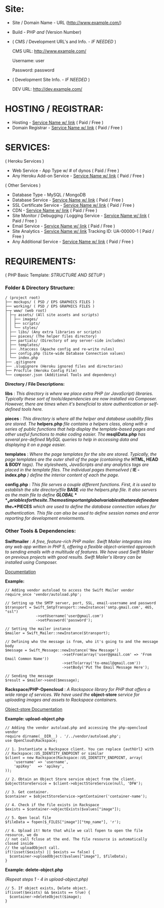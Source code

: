 Site:
=======
 - Site / Domain Name - URL (http://www.example.com/)
 - Build - PHP _and_ (Version Number)
 - ( CMS / Development URL's and Info. -  _IF NEEDED_ )

    CMS URL:  http://www.example.com/

    Username:  user

    Password:  password

 - ( Development Site Info. -  _IF NEEDED_ )

    DEV URL:  http://dev.example.com/

 HOSTING / REGISTRAR:
 ====================
 - Hosting - [Service Name w/ link](link) ( Paid / Free )
 - Domain Registrar - [Service Name w/ link](link) ( Paid / Free )

 SERVICES:
 =========

 ( Heroku Services )

 - Web Service - App Type w/ # of dynos ( Paid / Free )
 - Any Heroku Add-on Service - [Service Name w/ link](link) ( Paid / Free )

 ( Other Services )

 - Database Type - MySQL / MongoDB
 - Database Service - [Service Name w/ link](link) ( Paid / Free )
 - SSL Certificate Service - [Service Name w/ link](link) ( Paid / Free )
 - CDN - [Service Name w/ link](link) ( Paid / Free )
 - Site Monitor / Debugging / Logging Service - [Service Name w/ link](link) ( Paid / Free )
 - Email Service - [Service Name w/ link](link) ( Paid / Free )
 - Site Analytics - [Service Name w/ link](link) Tracking ID: UA-00000-1 ( Paid / Free )
 - Any Additional Service - [Service Name w/ link](link) ( Paid / Free )

 REQUIREMENTS:
 ==============
 ( PHP Basic Template: _STRUCTURE AND SETUP_ )

 ### Folder & Directory Structure:

```
/ (project root)
├── mockups/ ( PSD / EPS GRAPHICS FILES )
├── working/ ( PSD / EPS GRAPHICS FILES )
├─┬ www/ (web root)
│ ├─┬ assets/ (All site assets and scripts)
│ │ ├── images/
│ │ ├── scripts/
│ │ └── styles/
│ ├── libs/ (Any extra libraries or scripts)
│ ├── pieces/ (The helper files directory)
│ ├── partials/ (Directory of any server-side includes)
│ ├── templates/
│ ├── .htaccess (Apache config and re-write rules)
│ ├── config.php (Site-wide Database Connection values)
│ └── index.php
├── .gitignore
├── .slugignore (Heroku ignored files and directories)
├── Procfile (Heroku Config File)
└── composer.json (Additional Tools and dependency)
```

 **Directory / File Descriptions:**

  **libs** : _This directory is where we place extra PHP (or JavaScript) libraries. Typically these sort of tools/dependencies are now installed via Composer.  However, there are times when it's beneficial to store authentication or self-defined tools here._

  **pieces** : _This directory is where all the helper and database usability files are stored.  The_ **helpers.php** _file contains a helpers class, along with a series of public functions that help display the template-based pages and other useful functions to make coding easier.  The_ **msqliData.php** _has several pre-defined MySQL queries to help in accessing data and displaying it on a page easier._

  **templates** : _Where the page templates for the site are stored. Typically, the page templates are the outer shell of the page (containing the_ **HTML, HEAD & BODY** _tags). The stylesheets, JavaScripts and any analytics tags are placed in the template files. The individual pages themselved (_ **IE - index.php** _) define the interior content of each the page._

  **config.php** : _This file serves a couple different functions.  First, it is used to establish the site directory/file_ **BASE** _via the helpers.php file. It also servers as the main file to define_ **$GLOBAL** _variables for the site. The most important global variables that are defined are the_ **$PIECES** _which are used to define the database connection values for authentication.  This file can also be used to define session names and error reporting for development enviorments._



### Other Tools & Dependencies:

  **Swiftmailer** : _A free, feature-rich PHP mailer. Swift Mailer integrates into any web app written in PHP 5, offering a flexible object-oriented approach to sending emails with a multitude of features. We have used Swift Mailer on previous projects with good results.  Swift Mailer's library can be installed using Composer._

  [Documentation](http://swiftmailer.org/docs/introduction.html)

  **Example:**

```
// Adding vendor autoload to access the Swift Mailer vendor
require_once 'vendor/autoload.php';

// Setting up the SMTP server, port, SSL, email-username and password
$transport = Swift_SmtpTransport::newInstance('smtp.gmail.com', 465, "ssl")
              ->setUsername('user@gmail.com')
              ->setPassword('password');

// Setting the mailer instance
$mailer = Swift_Mailer::newInstance($transport);

// Defining who the message is from, who it's going to and the message body
$message = Swift_Message::newInstance('New Message')
						  ->setFrom(array('user@gmail.com' => 'From Email Common Name'))
						  ->setTo(array('to-email@gmail.com'))
						  ->setBody('Put The Email Message Here');

// Sending the message
$result = $mailer->send($message);
```

 **Rackspace/PHP-Opencloud** : _A Rackspace library for PHP that offers a wide range of services.  We have used the_ **object-store** _service for uploading images and assets to Rackspace containers._

 [Object-store Documentation](http://docs.php-opencloud.com/en/latest/services/object-store/index.html)

 **Example: upload-object.php**

 ```
 // Adding the vendor autoload.php and accessing the php-opencloud vendor
 require dirname(__DIR__) . '/../vendor/autoload.php';
 use OpenCloud\Rackspace;

 // 1. Instantiate a Rackspace client. You can replace {authUrl} with
 // Rackspace::US_IDENTITY_ENDPOINT or similar
 $client = new Rackspace(Rackspace::US_IDENTITY_ENDPOINT, array(
     'username' => 'username',
     'apiKey'   => 'apikey',
 ));

 // 2. Obtain an Object Store service object from the client.
 $objectStoreService = $client->objectStoreService(null, 'DFW');

 // 3. Get container.
 $container = $objectStoreService->getContainer('container-name');

 // 4. Check if the file exists in Rackspace
 $exists = $container->objectExists($values["image"]);

 // 5. Open local file
 $fileData = fopen($_FILES["image"]["tmp_name"], 'r');

 // 6. Upload it! Note that while we call fopen to open the file resource, we do
 // not call fclose at the end. The file resource is automatically closed inside
 // the uploadObject call.
 if(!isset($exists) || $exists == false) {
   $container->uploadObject($values["image"], $fileData);
 }
 ```

  **Example: delete-object.php**

  _(Repeat steps 1 - 4 in upload-object.php)_

 ```
 // 5. If object exists, Delete object.
 if(isset($exists) && $exists == true) {
   $container->deleteObject($image);
 }
 ```

 
